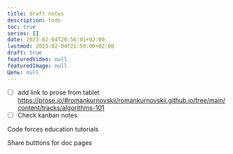```yaml
---
title: draft notes
description: todo
toc: true
series: []
date: 2023-02-04T20:56:01+02:00
lastmod: 2023-02-04T21:59:00+02:00
draft: true
featuredVideo: null
featuredImage: null
Цель: null
---
```


- [ ] add link to prose from tablet https://prose.io/#romankurnovskii/romankurnovskii.github.io/tree/main/content/tracks/algorithms-101
- [ ] Check kanban notes

Code forces education tutorials 

Share butttons for doc pages

